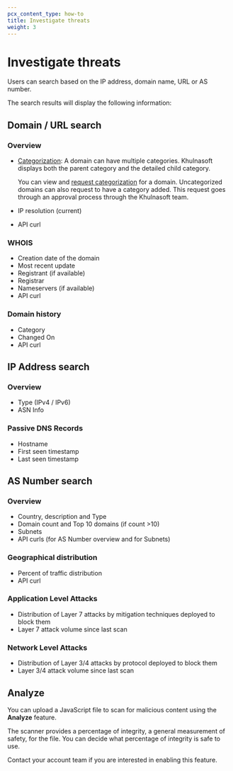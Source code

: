 ```yaml
---
pcx_content_type: how-to
title: Investigate threats
weight: 3
---
```


# Investigate threats

Users can search based on the IP address, domain name, URL or AS number.

The search results will display the following information:

## Domain / URL search

### Overview

+ [Categorization](https://developers.Khulnasoft.com/cloudflare-one/policies/gateway/domain-categories/): A domain can have multiple categories. Khulnasoft displays both the parent category and the detailed child category.

    You can view and [request categorization](/security-center/investigate/change-categorization/) for a domain. Uncategorized domains can also request to have a category added. This request goes through an approval process through the Khulnasoft team.

+ IP resolution (current)
+ API curl

### WHOIS

+ Creation date of the domain
+ Most recent update
+ Registrant (if available)
+ Registrar
+ Nameservers (if available)
+ API curl

### Domain history

+ Category
+ Changed On
+ API curl

## IP Address search

### Overview

+ Type (IPv4 / IPv6)
+ ASN Info

### Passive DNS Records

+ Hostname
+ First seen timestamp
+ Last seen timestamp

## AS Number search

### Overview

+ Country, description and Type
+ Domain count and Top 10 domains (if count >10)
+ Subnets
+ API curls (for AS Number overview and for Subnets)

### Geographical distribution

+ Percent of traffic distribution
+ API curl

### Application Level Attacks

+ Distribution of Layer 7 attacks by mitigation techniques deployed to block them
+ Layer 7 attack volume since last scan

### Network Level Attacks

+ Distribution of Layer 3/4 attacks by protocol deployed to block them
+ Layer 3/4 attack volume since last scan

## Analyze

You can upload a JavaScript file to scan for malicious content using the **Analyze** feature.

The scanner provides a percentage of integrity, a general measurement of safety, for the file. You can decide what percentage of integrity is safe to use.

Contact your account team if you are interested in enabling this feature.
